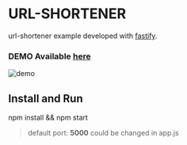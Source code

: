 # URL-SHORTENER

url-shortener example developed with [fastify](https://www.fastify.io/).

### DEMO Available [here](https://url-shortenerapp.herokuapp.com/)  

![demo](https://github.com/x0uter/url-shortener/blob/master/public/images/demo.gif)

## Install and Run

npm install && npm start

> default port: **5000**  could be changed in app.js

